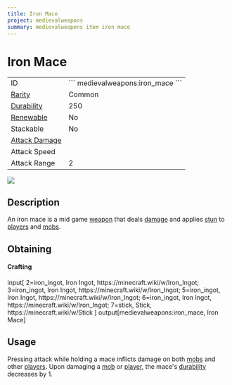 ```yaml
---
title: Iron Mace
project: medievalweapons
summary: medievalweapons item iron mace
---
```

# Iron Mace
<div class="main_table">
<div class="left_main_table">
<table class="left_table">
    <tbody>
        <tr>
            <td class="first-column">ID</td>
            <td class="second-column">
            ```
            medievalweapons:iron_mace
            ```
            </td>
        </tr>
        <tr id="linear-top">
            <td class="first-column"><a href="https://minecraft.wiki/w/Rarity" target="_blank">Rarity</a></td>
            <td class="second-column">Common</td>
        </tr>
        <tr id="linear-top">
            <td class="first-column"><a href="https://minecraft.wiki/w/Durability" target="_blank">Durability</a></td>
            <td class="second-column">250</td>
        </tr>
        <tr id="linear-top">
            <td class="first-column"><a href="https://minecraft.wiki/w/Renewable_resource" target="_blank">Renewable</a></td>
            <td class="second-column">No</td>
        </tr>
        <tr id="linear-top">
            <td class="first-column">Stackable</td>
            <td class="second-column">No</td>
        </tr>
        <tr id="linear-top">
            <td class="first-column"><a href="https://minecraft.wiki/w/Damage" target="_blank">Attack Damage</a></td>
            <td class="second-column icon-element" icon-count="7" icon-id="melee" icon-exclusive></td>
        </tr>
        <tr id="linear-top">
            <td class="first-column">Attack Speed</td>
            <td class="second-column icon-element" icon-count="1.2" icon-id="melee_speed" icon-exclusive></td>
        </tr>
        <tr id="linear-top">
            <td class="first-column">Attack Range</td>
            <td class="second-column">2</td>
        </tr>
    </tbody>
</table>
</div>
    <img src="/wiki/assets/medievalweapons/items/iron_mace.png" loading="lazy" class="right_img_table"/>
</div>

## Description
An iron mace is a mid game [weapon](https://minecraft.wiki/w/Weapon) that deals [damage](https://minecraft.wiki/w/Damage) and applies [stun](/wiki/mods/MedievalWeapons/Effects/Stun) to [players](https://minecraft.wiki/w/Player) and [mobs](https://minecraft.wiki/w/Mob).

## Obtaining
#### Crafting
<div id="crafting-table">
<div class="crafting-element" crafting-type="vanilla_crafting">
input[
    2=iron_ingot, Iron Ingot, https://minecraft.wiki/w/Iron_Ingot;
    3=iron_ingot, Iron Ingot, https://minecraft.wiki/w/Iron_Ingot;
    5=iron_ingot, Iron Ingot, https://minecraft.wiki/w/Iron_Ingot;
    6=iron_ingot, Iron Ingot, https://minecraft.wiki/w/Iron_Ingot;
    7=stick, Stick, https://minecraft.wiki/w/Stick
]
output[medievalweapons:iron_mace, Iron Mace]
</div>
</div>

## Usage
Pressing attack while holding a mace inflicts damage on both [mobs](https://minecraft.wiki/w/Mob) and other [players](https://minecraft.wiki/w/Player). Upon damaging a [mob](https://minecraft.wiki/w/Mob) or [player](https://minecraft.wiki/w/Player), the mace's [durability](https://minecraft.wiki/w/Durability) decreases by 1.
